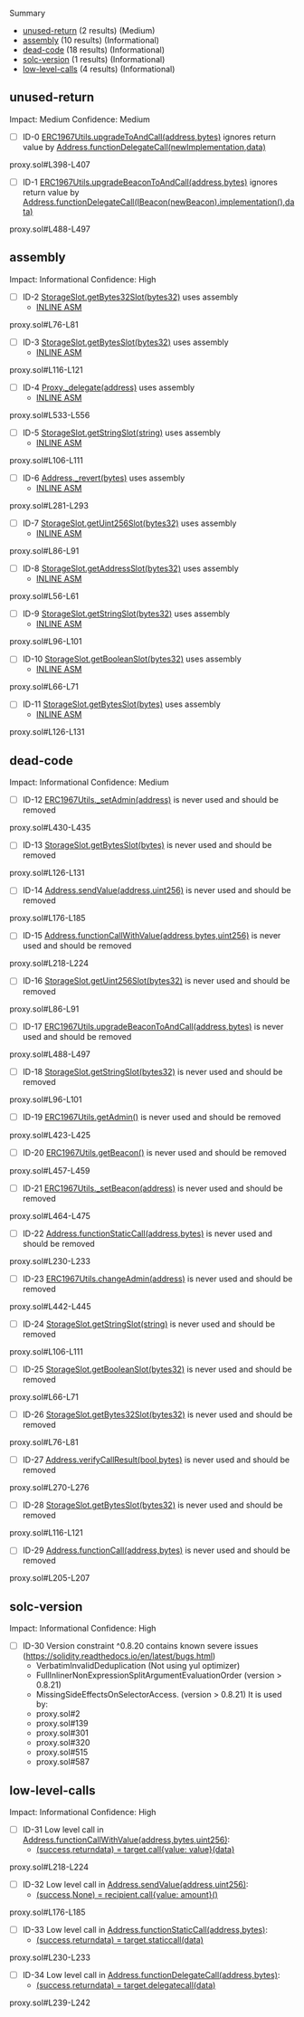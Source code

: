 Summary
 - [unused-return](#unused-return) (2 results) (Medium)
 - [assembly](#assembly) (10 results) (Informational)
 - [dead-code](#dead-code) (18 results) (Informational)
 - [solc-version](#solc-version) (1 results) (Informational)
 - [low-level-calls](#low-level-calls) (4 results) (Informational)
## unused-return
Impact: Medium
Confidence: Medium
 - [ ] ID-0
[ERC1967Utils.upgradeToAndCall(address,bytes)](proxy.sol#L398-L407) ignores return value by [Address.functionDelegateCall(newImplementation,data)](proxy.sol#L403)

proxy.sol#L398-L407


 - [ ] ID-1
[ERC1967Utils.upgradeBeaconToAndCall(address,bytes)](proxy.sol#L488-L497) ignores return value by [Address.functionDelegateCall(IBeacon(newBeacon).implementation(),data)](proxy.sol#L493)

proxy.sol#L488-L497


## assembly
Impact: Informational
Confidence: High
 - [ ] ID-2
[StorageSlot.getBytes32Slot(bytes32)](proxy.sol#L76-L81) uses assembly
	- [INLINE ASM](proxy.sol#L78-L80)

proxy.sol#L76-L81


 - [ ] ID-3
[StorageSlot.getBytesSlot(bytes32)](proxy.sol#L116-L121) uses assembly
	- [INLINE ASM](proxy.sol#L118-L120)

proxy.sol#L116-L121


 - [ ] ID-4
[Proxy._delegate(address)](proxy.sol#L533-L556) uses assembly
	- [INLINE ASM](proxy.sol#L534-L555)

proxy.sol#L533-L556


 - [ ] ID-5
[StorageSlot.getStringSlot(string)](proxy.sol#L106-L111) uses assembly
	- [INLINE ASM](proxy.sol#L108-L110)

proxy.sol#L106-L111


 - [ ] ID-6
[Address._revert(bytes)](proxy.sol#L281-L293) uses assembly
	- [INLINE ASM](proxy.sol#L286-L289)

proxy.sol#L281-L293


 - [ ] ID-7
[StorageSlot.getUint256Slot(bytes32)](proxy.sol#L86-L91) uses assembly
	- [INLINE ASM](proxy.sol#L88-L90)

proxy.sol#L86-L91


 - [ ] ID-8
[StorageSlot.getAddressSlot(bytes32)](proxy.sol#L56-L61) uses assembly
	- [INLINE ASM](proxy.sol#L58-L60)

proxy.sol#L56-L61


 - [ ] ID-9
[StorageSlot.getStringSlot(bytes32)](proxy.sol#L96-L101) uses assembly
	- [INLINE ASM](proxy.sol#L98-L100)

proxy.sol#L96-L101


 - [ ] ID-10
[StorageSlot.getBooleanSlot(bytes32)](proxy.sol#L66-L71) uses assembly
	- [INLINE ASM](proxy.sol#L68-L70)

proxy.sol#L66-L71


 - [ ] ID-11
[StorageSlot.getBytesSlot(bytes)](proxy.sol#L126-L131) uses assembly
	- [INLINE ASM](proxy.sol#L128-L130)

proxy.sol#L126-L131


## dead-code
Impact: Informational
Confidence: Medium
 - [ ] ID-12
[ERC1967Utils._setAdmin(address)](proxy.sol#L430-L435) is never used and should be removed

proxy.sol#L430-L435


 - [ ] ID-13
[StorageSlot.getBytesSlot(bytes)](proxy.sol#L126-L131) is never used and should be removed

proxy.sol#L126-L131


 - [ ] ID-14
[Address.sendValue(address,uint256)](proxy.sol#L176-L185) is never used and should be removed

proxy.sol#L176-L185


 - [ ] ID-15
[Address.functionCallWithValue(address,bytes,uint256)](proxy.sol#L218-L224) is never used and should be removed

proxy.sol#L218-L224


 - [ ] ID-16
[StorageSlot.getUint256Slot(bytes32)](proxy.sol#L86-L91) is never used and should be removed

proxy.sol#L86-L91


 - [ ] ID-17
[ERC1967Utils.upgradeBeaconToAndCall(address,bytes)](proxy.sol#L488-L497) is never used and should be removed

proxy.sol#L488-L497


 - [ ] ID-18
[StorageSlot.getStringSlot(bytes32)](proxy.sol#L96-L101) is never used and should be removed

proxy.sol#L96-L101


 - [ ] ID-19
[ERC1967Utils.getAdmin()](proxy.sol#L423-L425) is never used and should be removed

proxy.sol#L423-L425


 - [ ] ID-20
[ERC1967Utils.getBeacon()](proxy.sol#L457-L459) is never used and should be removed

proxy.sol#L457-L459


 - [ ] ID-21
[ERC1967Utils._setBeacon(address)](proxy.sol#L464-L475) is never used and should be removed

proxy.sol#L464-L475


 - [ ] ID-22
[Address.functionStaticCall(address,bytes)](proxy.sol#L230-L233) is never used and should be removed

proxy.sol#L230-L233


 - [ ] ID-23
[ERC1967Utils.changeAdmin(address)](proxy.sol#L442-L445) is never used and should be removed

proxy.sol#L442-L445


 - [ ] ID-24
[StorageSlot.getStringSlot(string)](proxy.sol#L106-L111) is never used and should be removed

proxy.sol#L106-L111


 - [ ] ID-25
[StorageSlot.getBooleanSlot(bytes32)](proxy.sol#L66-L71) is never used and should be removed

proxy.sol#L66-L71


 - [ ] ID-26
[StorageSlot.getBytes32Slot(bytes32)](proxy.sol#L76-L81) is never used and should be removed

proxy.sol#L76-L81


 - [ ] ID-27
[Address.verifyCallResult(bool,bytes)](proxy.sol#L270-L276) is never used and should be removed

proxy.sol#L270-L276


 - [ ] ID-28
[StorageSlot.getBytesSlot(bytes32)](proxy.sol#L116-L121) is never used and should be removed

proxy.sol#L116-L121


 - [ ] ID-29
[Address.functionCall(address,bytes)](proxy.sol#L205-L207) is never used and should be removed

proxy.sol#L205-L207


## solc-version
Impact: Informational
Confidence: High
 - [ ] ID-30
Version constraint ^0.8.20 contains known severe issues (https://solidity.readthedocs.io/en/latest/bugs.html)
	- VerbatimInvalidDeduplication (Not using yul optimizer)
	- FullInlinerNonExpressionSplitArgumentEvaluationOrder (version > 0.8.21)
	- MissingSideEffectsOnSelectorAccess. (version > 0.8.21)
 It is used by:
	- proxy.sol#2
	- proxy.sol#139
	- proxy.sol#301
	- proxy.sol#320
	- proxy.sol#515
	- proxy.sol#587

## low-level-calls
Impact: Informational
Confidence: High
 - [ ] ID-31
Low level call in [Address.functionCallWithValue(address,bytes,uint256)](proxy.sol#L218-L224):
	- [(success,returndata) = target.call{value: value}(data)](proxy.sol#L222)

proxy.sol#L218-L224


 - [ ] ID-32
Low level call in [Address.sendValue(address,uint256)](proxy.sol#L176-L185):
	- [(success,None) = recipient.call{value: amount}()](proxy.sol#L181)

proxy.sol#L176-L185


 - [ ] ID-33
Low level call in [Address.functionStaticCall(address,bytes)](proxy.sol#L230-L233):
	- [(success,returndata) = target.staticcall(data)](proxy.sol#L231)

proxy.sol#L230-L233


 - [ ] ID-34
Low level call in [Address.functionDelegateCall(address,bytes)](proxy.sol#L239-L242):
	- [(success,returndata) = target.delegatecall(data)](proxy.sol#L240)

proxy.sol#L239-L242


